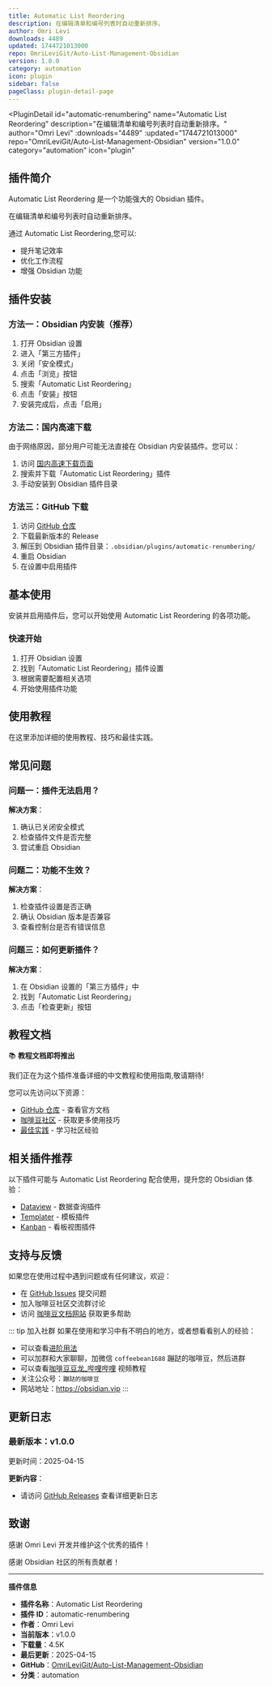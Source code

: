```yaml
---
title: Automatic List Reordering
description: 在编辑清单和编号列表时自动重新排序。
author: Omri Levi
downloads: 4489
updated: 1744721013000
repo: OmriLeviGit/Auto-List-Management-Obsidian
version: 1.0.0
category: automation
icon: plugin
sidebar: false
pageClass: plugin-detail-page
---
```


<PluginDetail
  id="automatic-renumbering"
  name="Automatic List Reordering"
  description="在编辑清单和编号列表时自动重新排序。"
  author="Omri Levi"
  :downloads="4489"
  :updated="1744721013000"
  repo="OmriLeviGit/Auto-List-Management-Obsidian"
  version="1.0.0"
  category="automation"
  icon="plugin"
>

<!-- AUTO_GENERATED_START -->
## 插件简介

Automatic List Reordering 是一个功能强大的 Obsidian 插件。

在编辑清单和编号列表时自动重新排序。

通过 Automatic List Reordering,您可以:

- 提升笔记效率
- 优化工作流程
- 增强 Obsidian 功能

<!-- AUTO_GENERATED_END -->

<!-- AUTO_GENERATED_START -->
## 插件安装

### 方法一：Obsidian 内安装（推荐）

1. 打开 Obsidian 设置
2. 进入「第三方插件」
3. 关闭「安全模式」
4. 点击「浏览」按钮
5. 搜索「Automatic List Reordering」
6. 点击「安装」按钮
7. 安装完成后，点击「启用」

### 方法二：国内高速下载

由于网络原因，部分用户可能无法直接在 Obsidian 内安装插件。您可以：

1. 访问 [国内高速下载页面](/zh/documentation/obsidian-plugins-download.html)
2. 搜索并下载「Automatic List Reordering」插件
3. 手动安装到 Obsidian 插件目录

### 方法三：GitHub 下载

1. 访问 [GitHub 仓库](https://github.com/OmriLeviGit/Auto-List-Management-Obsidian)
2. 下载最新版本的 Release
3. 解压到 Obsidian 插件目录：`.obsidian/plugins/automatic-renumbering/`
4. 重启 Obsidian
5. 在设置中启用插件

## 基本使用

安装并启用插件后，您可以开始使用 Automatic List Reordering 的各项功能。

### 快速开始

1. 打开 Obsidian 设置
2. 找到「Automatic List Reordering」插件设置
3. 根据需要配置相关选项
4. 开始使用插件功能

<!-- AUTO_GENERATED_END -->

<!-- CUSTOM_CONTENT_START:tutorial -->
## 使用教程

在这里添加详细的使用教程、技巧和最佳实践。

<!-- CUSTOM_CONTENT_END:tutorial -->

<!-- SHARED_CONTENT_START -->
## 常见问题

### 问题一：插件无法启用？

**解决方案**：
1. 确认已关闭安全模式
2. 检查插件文件是否完整
3. 尝试重启 Obsidian

### 问题二：功能不生效？

**解决方案**：
1. 检查插件设置是否正确
2. 确认 Obsidian 版本是否兼容
3. 查看控制台是否有错误信息

### 问题三：如何更新插件？

**解决方案**：
1. 在 Obsidian 设置的「第三方插件」中
2. 找到「Automatic List Reordering」
3. 点击「检查更新」按钮

## 教程文档

📚 **教程文档即将推出**

我们正在为这个插件准备详细的中文教程和使用指南,敬请期待!

您可以先访问以下资源：
- [GitHub 仓库](https://github.com/OmriLeviGit/Auto-List-Management-Obsidian) - 查看官方文档
- [咖啡豆社区](/zh/bases/) - 获取更多使用技巧
- [最佳实践](/zh/best-practices/) - 学习社区经验

## 相关插件推荐

以下插件可能与 Automatic List Reordering 配合使用，提升您的 Obsidian 体验：

- [Dataview](/zh/plugins/dataview.html) - 数据查询插件
- [Templater](/zh/plugins/templater-obsidian.html) - 模板插件
- [Kanban](/zh/plugins/obsidian-kanban.html) - 看板视图插件

## 支持与反馈

如果您在使用过程中遇到问题或有任何建议，欢迎：

- 在 [GitHub Issues](https://github.com/OmriLeviGit/Auto-List-Management-Obsidian/issues) 提交问题
- 加入咖啡豆社区交流群讨论
- 访问 [咖啡豆文档网站](https://obsidian.vip) 获取更多帮助

::: tip 加入社群
如果在使用和学习中有不明白的地方，或者想看看别人的经验：
- 可以查看[进阶用法](/zh/advanced)
- 可以加群和大家聊聊，加微信 `coffeebean1688` 蹦跶的咖啡豆，然后进群
- 可以查看[咖啡豆豆龙_哔哩哔哩](https://space.bilibili.com/618777356) 视频教程
- 关注公众号：`蹦跶的咖啡豆`
- 网站地址：https://obsidian.vip
:::
<!-- SHARED_CONTENT_END -->

<!-- AUTO_GENERATED_START -->
## 更新日志

### 最新版本：v1.0.0

更新时间：2025-04-15

**更新内容**：
- 请访问 [GitHub Releases](https://github.com/OmriLeviGit/Auto-List-Management-Obsidian/releases) 查看详细更新日志

## 致谢

感谢 Omri Levi 开发并维护这个优秀的插件！

感谢 Obsidian 社区的所有贡献者！

---

**插件信息**
- **插件名称**：Automatic List Reordering
- **插件 ID**：automatic-renumbering
- **作者**：Omri Levi
- **当前版本**：v1.0.0
- **下载量**：4.5K
- **最后更新**：2025-04-15
- **GitHub**：[OmriLeviGit/Auto-List-Management-Obsidian](https://github.com/OmriLeviGit/Auto-List-Management-Obsidian)
- **分类**：automation
<!-- AUTO_GENERATED_END -->

</PluginDetail>

